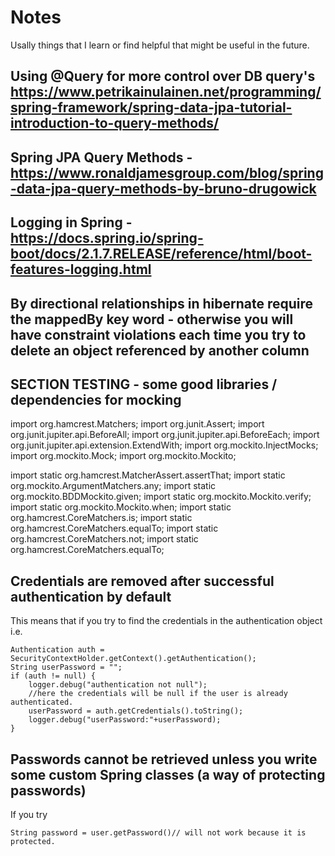 # Notes
Usally things that I learn or find helpful that might be useful in the future.

## Using @Query for more control over DB query's https://www.petrikainulainen.net/programming/spring-framework/spring-data-jpa-tutorial-introduction-to-query-methods/  

## Spring JPA Query Methods - https://www.ronaldjamesgroup.com/blog/spring-data-jpa-query-methods-by-bruno-drugowick

## Logging in Spring - https://docs.spring.io/spring-boot/docs/2.1.7.RELEASE/reference/html/boot-features-logging.html

## By directional relationships in hibernate require the mappedBy key word - otherwise you will have constraint violations each time you try to delete an object referenced by another column

## SECTION TESTING - some good libraries / dependencies for mocking

import org.hamcrest.Matchers;
import org.junit.Assert;
import org.junit.jupiter.api.BeforeAll;
import org.junit.jupiter.api.BeforeEach;
import org.junit.jupiter.api.extension.ExtendWith;
import org.mockito.InjectMocks;
import org.mockito.Mock;
import org.mockito.Mockito;

import static org.hamcrest.MatcherAssert.assertThat;
import static org.mockito.ArgumentMatchers.any;
import static org.mockito.BDDMockito.given;
import static org.mockito.Mockito.verify;
import static org.mockito.Mockito.when;
import static org.hamcrest.CoreMatchers.is;
import static org.hamcrest.CoreMatchers.equalTo;
import static org.hamcrest.CoreMatchers.not;
import static org.hamcrest.CoreMatchers.equalTo;

## Credentials are removed after successful authentication by default
This means that if you try to find the credentials in the authentication object i.e.
```
Authentication auth = SecurityContextHolder.getContext().getAuthentication();
String userPassword = "";
if (auth != null) {
    logger.debug("authentication not null");
    //here the credentials will be null if the user is already authenticated.
    userPassword = auth.getCredentials().toString();
    logger.debug("userPassword:"+userPassword);
}
```

## Passwords cannot be retrieved unless you write some custom Spring classes (a way of protecting passwords)
If you try 
```
String password = user.getPassword()// will not work because it is protected.
```